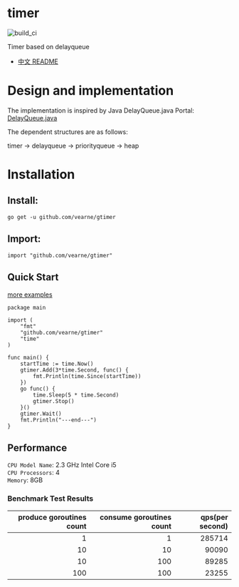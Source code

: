 # timer
![build_ci](https://travis-ci.com/vearne/gtimer.svg?branch=master)

Timer based on delayqueue

* [中文 README](https://github.com/vearne/gtimer/blob/master/README_zh.md)

# Design and implementation
The implementation is inspired by Java DelayQueue.java
Portal:
[DelayQueue.java](http://www.docjar.com/html/api/java/util/concurrent/DelayQueue.java.html)

The dependent structures are as follows:

timer -> delayqueue -> priorityqueue -> heap

# Installation
## Install:

```
go get -u github.com/vearne/gtimer
```
## Import:
```
import "github.com/vearne/gtimer"
```


## Quick Start
[more examples](https://github.com/vearne/gtimer/blob/master/example)
```
package main

import (
	"fmt"
	"github.com/vearne/gtimer"
	"time"
)

func main() {
	startTime := time.Now()
	gtimer.Add(3*time.Second, func() {
		fmt.Println(time.Since(startTime))
	})
	go func() {
		time.Sleep(5 * time.Second)
		gtimer.Stop()
	}()
	gtimer.Wait()
	fmt.Println("---end---")
}
```

## Performance

`CPU Model Name`: 2.3 GHz Intel Core i5     
`CPU Processors`: 4     
`Memory`: 8GB

### Benchmark Test Results


| produce goroutines count | consume goroutines count | qps(per second) | 
| ---------:| ----------:| --------:| 
| 1| 1                      | 285714             |  
| 10| 10                    | 90090                |  
| 10| 100                   | 89285              |  
| 100| 100                  | 23255              |  









